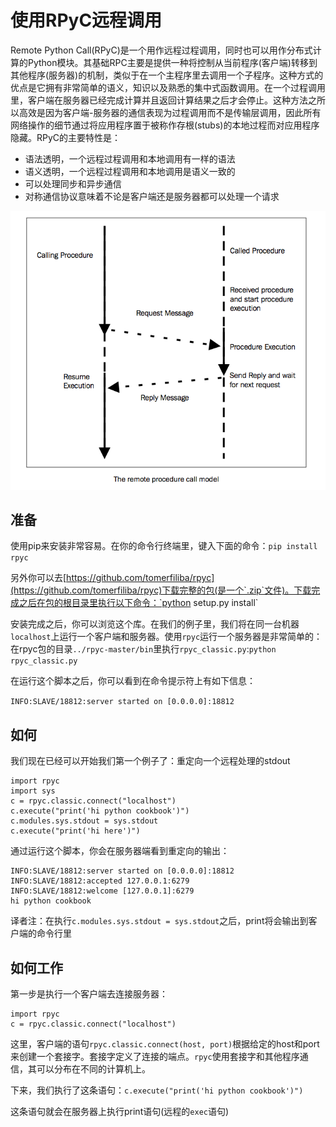 使用RPyC远程调用
================


  
    
      
    
  Remote Python Call(RPyC)是一个用作远程过程调用，同时也可以用作分布式计算的Python模块。其基础RPC主要是提供一种将控制从当前程序(客户端)转移到其他程序(服务器)的机制，类似于在一个主程序里去调用一个子程序。这种方式的优点是它拥有非常简单的语义，知识以及熟悉的集中式函数调用。在一个过程调用里，客户端在服务器已经完成计算并且返回计算结果之后才会停止。这种方法之所以高效是因为客户端-服务器的通信表现为过程调用而不是传输层调用，因此所有网络操作的细节通过将应用程序置于被称作存根(stubs)的本地过程而对应用程序隐藏。RPyC的主要特性是：

- 语法透明，一个远程过程调用和本地调用有一样的语法
- 语义透明，一个远程过程调用和本地调用是语义一致的
- 可以处理同步和异步通信
- 对称通信协议意味着不论是客户端还是服务器都可以处理一个请求

![The remote procedure call model](../images/rpc_model.png)

准备
---

使用pip来安装非常容易。在你的命令行终端里，键入下面的命令：`pip install rpyc`

另外你可以去[https://github.com/tomerfiliba/rpyc](https://github.com/tomerfiliba/rpyc)下载完整的包(是一个`.zip`文件)。下载完成之后在包的根目录里执行以下命令：`python setup.py install`

安装完成之后，你可以浏览这个库。在我们的例子里，我们将在同一台机器`localhost`上运行一个客户端和服务器。使用`rpyc`运行一个服务器是非常简单的：在rpyc包的目录`../rpyc-master/bin`里执行`rpyc_classic.py`:`python rpyc_classic.py`

在运行这个脚本之后，你可以看到在命令提示符上有如下信息：

`INFO:SLAVE/18812:server started on [0.0.0.0]:18812`

如何
---

我们现在已经可以开始我们第一个例子了：重定向一个远程处理的stdout

```
import rpyc
import sys
c = rpyc.classic.connect("localhost")
c.execute("print('hi python cookbook')")
c.modules.sys.stdout = sys.stdout
c.execute("print('hi here')")
```

通过运行这个脚本，你会在服务器端看到重定向的输出：

```
INFO:SLAVE/18812:server started on [0.0.0.0]:18812
INFO:SLAVE/18812:accepted 127.0.0.1:6279
INFO:SLAVE/18812:welcome [127.0.0.1]:6279
hi python cookbook
```

译者注：在执行`c.modules.sys.stdout = sys.stdout`之后，print将会输出到客户端的命令行里

如何工作
---

第一步是执行一个客户端去连接服务器：

```
import rpyc
c = rpyc.classic.connect("localhost")
```

这里，客户端的语句`rpyc.classic.connect(host, port)`根据给定的host和port来创建一个套接字。套接字定义了连接的端点。`rpyc`使用套接字和其他程序通信，其可以分布在不同的计算机上。

下来，我们执行了这条语句：`c.execute("print('hi python cookbook')")`

这条语句就会在服务器上执行print语句(远程的`exec`语句)
